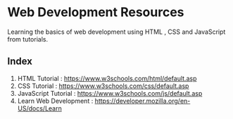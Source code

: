 # Web Development Resources

Learning the basics of web development using HTML , CSS and JavaScript from tutorials.

## Index
1. HTML Tutorial : https://www.w3schools.com/html/default.asp
2. CSS Tutorial : https://www.w3schools.com/css/default.asp
3. JavaScript Tutorial : https://www.w3schools.com/js/default.asp
4. Learn Web Development : https://developer.mozilla.org/en-US/docs/Learn
